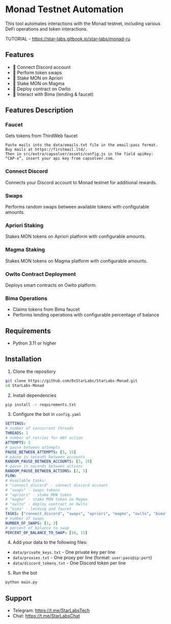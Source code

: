 # Monad Testnet Automation

This tool automates interactions with the Monad testnet, including various DeFi operations and token interactions.

TUTORIAL - https://star-labs.gitbook.io/star-labs/monad-ru

## Features
- 🌊 Connect Discord account
- 💱 Perform token swaps
- 🏦 Stake MON on Apriori
- 🌋 Stake MON on Magma
- 🦉 Deploy contract on Owlto
- 💎 Interact with Bima (lending & faucet)

## Features Description

### Faucet
Gets tokens from ThirdWeb faucet
```
Paste mails into the data/emails.txt file in the email:pass format. 
Buy mails at https://firstmail.ltd/.
Then in src/extra/capsolver/assets/config.js in the field apiKey: “CAP-x”, insert your api key from capsolver.com.
```

### Connect Discord
Connects your Discord account to Monad testnet for additional rewards.

### Swaps
Performs random swaps between available tokens with configurable amounts.

### Apriori Staking
Stakes MON tokens on Apriori platform with configurable amounts.

### Magma Staking
Stakes MON tokens on Magma platform with configurable amounts.

### Owlto Contract Deployment
Deploys smart contracts on Owlto platform.

### Bima Operations
- Claims tokens from Bima faucet
- Performs lending operations with configurable percentage of balance

## Requirements
- Python 3.11 or higher

## Installation

1. Clone the repository
```bash
git clone https://github.com/0xStarLabs/StarLabs-Monad.git
cd StarLabs-Monad
```

2. Install dependencies
```bash
pip install -r requirements.txt
```

3. Configure the bot in `config.yaml`

```yaml
SETTINGS:
# number of concurrent threads
THREADS: 1
# number of retries for ANY action
ATTEMPTS: 5
# pause between attempts
PAUSE_BETWEEN_ATTEMPTS: [5, 15]
# pause in seconds between accounts
RANDOM_PAUSE_BETWEEN_ACCOUNTS: [3, 10]
# pause in seconds between actions
RANDOM_PAUSE_BETWEEN_ACTIONS: [2, 5]
FLOW:
# Available tasks:
# "connect_discord" - connect discord account
# "swaps" - swaps tokens
# "apriori" - stake MON token
# "magma" - stake MON token on Magma
# "owlto" - deploy contract on Owlto
# "bima" - lending and faucet
TASKS: ["connect_discord", "swaps", "apriori", "magma", "owlto", "bima"]
# number of swaps
NUMBER_OF_SWAPS: [1, 3]
# percent of balance to swap
PERCENT_OF_BALANCE_TO_SWAP: [10, 15]

```

4. Add your data to the following files:
- `data/private_keys.txt` - One private key per line
- `data/proxies.txt` - One proxy per line (format: `user:pass@ip:port`)
- `data/discord_tokens.txt` - One Discord token per line


5. Run the bot
```bash
python main.py
```

## Support
- Telegram: https://t.me/StarLabsTech
- Chat: https://t.me/StarLabsChat
